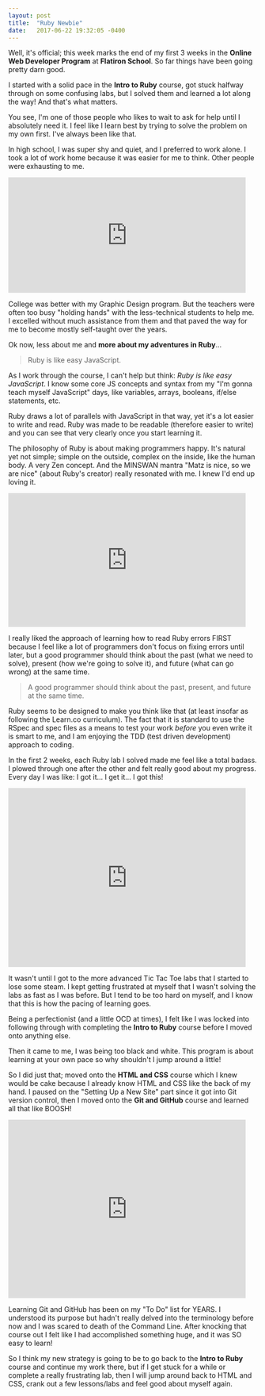 ```yaml
---
layout: post
title:  "Ruby Newbie"
date:   2017-06-22 19:32:05 -0400
---
```


Well, it's official; this week marks the end of my first 3 weeks in the **Online Web Developer Program** at **Flatiron School**. So far things have been going pretty darn good.

I started with a solid pace in the **Intro to Ruby** course, got stuck halfway through on some confusing labs, but I solved them and learned a lot along the way! And that's what matters.

You see, I'm one of those people who likes to wait to ask for help until I absolutely need it. I feel like I learn best by trying to solve the problem on my own first. I've always been like that.

In high school, I was super shy and quiet, and I preferred to work alone. I took a lot of work home because it was easier for me to think. Other people were exhausting to me. 

<iframe src="https://giphy.com/embed/rbDUB907SGjsY" width="480" height="233" frameBorder="0" class="giphy-embed" allowFullScreen></iframe>

College was better with my Graphic Design program. But the teachers were often too busy "holding hands" with the less-technical students to help me. I excelled without much assistance from them and that paved the way for me to become mostly self-taught over the years.

Ok now, less about me and **more about my adventures in Ruby**...

> Ruby is like easy JavaScript.

As I work through the course, I can't help but think: *Ruby is like easy JavaScript*. I know some core JS concepts and syntax from my "I'm gonna teach myself JavaScript" days, like variables, arrays, booleans, if/else statements, etc.

Ruby draws a lot of parallels with JavaScript in that way, yet it's a lot easier to write and read. Ruby was made to be readable (therefore easier to write) and you can see that very clearly once you start learning it.

The philosophy of Ruby is about making programmers happy. It's natural yet not simple; simple on the outside, complex on the inside, like the human body. A very Zen concept. And the MINSWAN mantra "Matz is nice, so we are nice" (about Ruby's creator) really resonated with me. I knew I'd end up loving it.

<iframe src="https://giphy.com/embed/3og0IIvzKAa5nkDKIU" width="480" height="270" frameBorder="0" class="giphy-embed" allowFullScreen></iframe>

I really liked the approach of learning how to read Ruby errors FIRST because I feel like a lot of programmers don't focus on fixing errors until later, but a good programmer should think about the past (what we need to solve), present (how we're going to solve it), and future (what can go wrong) at the same time.

> A good programmer should think about the past, present, and future at the same time.

Ruby seems to be designed to make you think like that (at least insofar as following the Learn.co curriculum). The fact that it is standard to use the RSpec and spec files as a means to test your work *before* you even write it is smart to me, and I am enjoying the TDD (test driven development) approach to coding.

In the first 2 weeks, each Ruby lab I solved made me feel like a total badass. I plowed through one after the other and felt really good about my progress. Every day I was like: I got it... I get it... I got this!

<iframe src="https://giphy.com/embed/i7mSoaLtlFsmk" width="480" height="361" frameBorder="0" class="giphy-embed" allowFullScreen></iframe>

It wasn't until I got to the more advanced Tic Tac Toe labs that I started to lose some steam. I kept getting frustrated at myself that I wasn't solving the labs as fast as I was before. But I tend to be too hard on myself, and I know that this is how the pacing of learning goes.

Being a perfectionist (and a little OCD at times), I felt like I was locked into following through with completing the **Intro to Ruby** course before I moved onto anything else.

Then it came to me, I was being too black and white. This program is about learning at your own pace so why shouldn't I jump around a little!

So I did just that; moved onto the **HTML and CSS** course which I knew would be cake because I already know HTML and CSS like the back of my hand. I paused on the "Setting Up a New Site" part since it got into Git version control, then I moved onto the **Git and GitHub** course and learned all that like BOOSH!

<iframe src="https://giphy.com/embed/vzO0Vc8b2VBLi" width="480" height="360" frameBorder="0" class="giphy-embed" allowFullScreen></iframe>

Learning Git and GitHub has been on my "To Do" list for YEARS. I understood its purpose but hadn't really delved into the terminology before now and I was scared to death of the Command Line. After knocking that course out I felt like I had accomplished something huge, and it was SO easy to learn!

So I think my new strategy is going to be to go back to the **Intro to Ruby** course and continue my work there, but if I get stuck for a while or complete a really frustrating lab, then I will jump around back to HTML and CSS, crank out a few lessons/labs and feel good about myself again.
